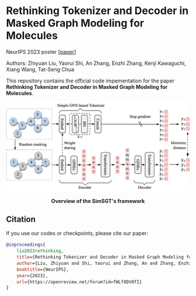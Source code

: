 # Rethinking Tokenizer and Decoder in Masked Graph Modeling for Molecules

NeurIPS 2023 poster \[[paper](https://arxiv.org/abs/2310.14753)\]

Authors: Zhiyuan Liu, Yaorui Shi, An Zhang, Enzhi Zhang, Kenji Kawaguchi, Xiang Wang, Tat-Seng Chua


This repository contains the official code impementation for the paper **Rethinking Tokenizer and Decoder in Masked Graph Modeling for Molecules**.


<p align="center">
  <img src="./figures/framework.jpg" width="1000">
</p>

<p align="center">
  <b>Overview of the SimSGT's framework</b>
</p>

## Citation

If you use our codes or checkpoints, please cite our paper:

```bibtex
@inproceedings{
    liu2023rethinking,
    title={Rethinking Tokenizer and Decoder in Masked Graph Modeling for Molecules},
    author={Liu, Zhiyuan and Shi, Yaorui and Zhang, An and Zhang, Enzhi and Kawaguchi, Kenji and Wang, Xiang and Chua, Tat-Seng},
    booktitle={NeurIPS},
    year={2023},
    url={https://openreview.net/forum?id=fWLf8DV0fI}
}
```
